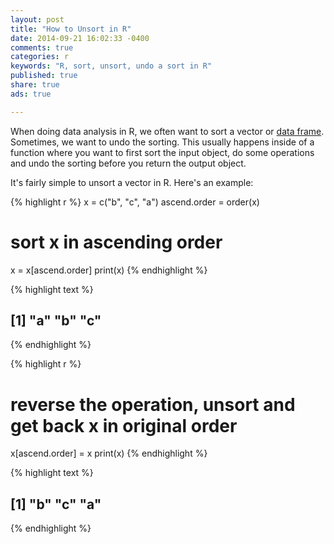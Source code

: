 ```yaml
---
layout: post
title: "How to Unsort in R"
date: 2014-09-21 16:02:33 -0400
comments: true
categories: r
keywords: "R, sort, unsort, undo a sort in R"
published: true
share: true
ads: true

---
```

When doing data analysis in R, we often want to sort a vector or [data frame](http://gmlang.com/r/how-to-easily-sort-a-data-frame/). Sometimes, we want to undo the sorting. This usually happens inside of a function where you want to first sort the input object, do some operations and undo the sorting before you return the output object. 

It's fairly simple to unsort a vector in R. Here's an example:

{% highlight r %}
x = c("b", "c", "a")
ascend.order = order(x)

# sort x in ascending order
x = x[ascend.order]
print(x)
{% endhighlight %}



{% highlight text %}
## [1] "a" "b" "c"
{% endhighlight %}



{% highlight r %}
# reverse the operation, unsort and get back x in original order 
x[ascend.order] = x
print(x)
{% endhighlight %}



{% highlight text %}
## [1] "b" "c" "a"
{% endhighlight %}
